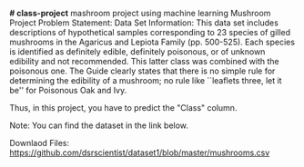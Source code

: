 **# class-project**
mashroom project using machine learning
Mushroom Project
Problem Statement:
Data Set Information:
This data set includes descriptions of hypothetical samples corresponding to 23 species of gilled mushrooms in the Agaricus and Lepiota Family (pp. 500-525). Each species is identified as definitely edible, definitely poisonous, or of unknown edibility and not recommended. This latter class was combined with the poisonous one. The Guide clearly states that there is no simple rule for determining the edibility of a mushroom; no rule like ``leaflets three, let it be'' for Poisonous Oak and Ivy.

Thus, in this project, you have to predict the "Class" column. 

Note: You can find the dataset in the link below.

Downlaod Files:
https://github.com/dsrscientist/dataset1/blob/master/mushrooms.csv

